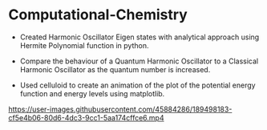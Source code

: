 # Computational-Chemistry

- Created Harmonic Oscillator Eigen states with analytical approach using Hermite Polynomial function in python.

- Compare the behaviour of a Quantum Harmonic Oscillator to a Classical Harmonic Oscillator as the quantum number is increased.

- Used celluloid to create an animation of the plot of the potential energy function and energy levels using matplotlib.




https://user-images.githubusercontent.com/45884286/189498183-cf5e4b06-80d6-4dc3-9cc1-5aa174cffce6.mp4

